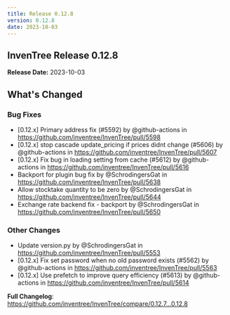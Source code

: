 ```yaml
---
title: Release 0.12.8
version: 0.12.8
date: 2023-10-03
---
```


## InvenTree Release 0.12.8

**Release Date:** 2023-10-03

<!-- Release notes generated using configuration in .github/release.yml at 0.12.x -->

## What's Changed
### Bug Fixes
* [0.12.x] Primary address fix (#5592) by @github-actions in https://github.com/inventree/InvenTree/pull/5598
* [0.12.x] stop cascade update_pricing if prices didnt change (#5606) by @github-actions in https://github.com/inventree/InvenTree/pull/5607
* [0.12.x] Fix bug in loading setting from cache (#5612) by @github-actions in https://github.com/inventree/InvenTree/pull/5616
* Backport for plugin bug fix by @SchrodingersGat in https://github.com/inventree/InvenTree/pull/5638
* Allow stocktake quantity to be zero by @SchrodingersGat in https://github.com/inventree/InvenTree/pull/5644
* Exchange rate backend fix - backport by @SchrodingersGat in https://github.com/inventree/InvenTree/pull/5650
### Other Changes
* Update version.py by @SchrodingersGat in https://github.com/inventree/InvenTree/pull/5553
* [0.12.x] Fix set password when no old password exists (#5562) by @github-actions in https://github.com/inventree/InvenTree/pull/5563
* [0.12.x] Use prefetch to improve query efficiency (#5613) by @github-actions in https://github.com/inventree/InvenTree/pull/5614


**Full Changelog**: https://github.com/inventree/InvenTree/compare/0.12.7...0.12.8
